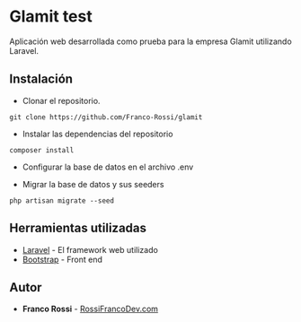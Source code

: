 # Glamit test
Aplicación web desarrollada como prueba para la empresa Glamit utilizando Laravel.


## Instalación

* Clonar el repositorio.
```
git clone https://github.com/Franco-Rossi/glamit
```

* Instalar las dependencias del repositorio
```
composer install
```

* Configurar la base de datos en el archivo .env


* Migrar la base de datos y sus seeders
```
php artisan migrate --seed
```


## Herramientas utilizadas

* [Laravel](https://laravel.com/) - El framework web utilizado
* [Bootstrap](https://getbootstrap.com/) - Front end


## Autor

* **Franco Rossi** - [RossiFrancoDev.com](https://rossifrancodev.com)
